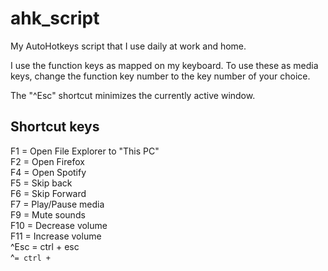 # ahk_script
My AutoHotkeys script that I use daily at work and home.

I use the function keys as mapped on my keyboard. To use these as media keys, change the function key number to the key number of your choice.

The "^Esc" shortcut minimizes the currently active window.


## Shortcut keys
F1 = Open File Explorer to "This PC"  
F2 = Open Firefox  
F4 = Open Spotify  
F5 = Skip back  
F6 = Skip Forward  
F7 = Play/Pause media  
F9 = Mute sounds  
F10 = Decrease volume  
F11 = Increase volume  
^Esc = ctrl + esc  
^` = ctrl + `  
